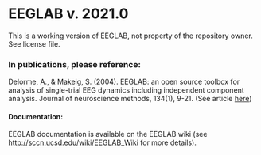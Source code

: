 # EEGLAB v. 2021.0
This is a working version of EEGLAB, not property of the repository owner. See license file.

### In publications, please reference:

Delorme, A., & Makeig, S. (2004). EEGLAB: an open source toolbox for analysis of single-trial EEG dynamics including independent component analysis. Journal of neuroscience methods, 134(1), 9-21. (See article [here](http://sccn.ucsd.edu/eeglab/download/eeglab_jnm03.pdf))
 
#### Documentation:

EEGLAB documentation is available on the EEGLAB wiki (see http://sccn.ucsd.edu/wiki/EEGLAB_Wiki for more details).
